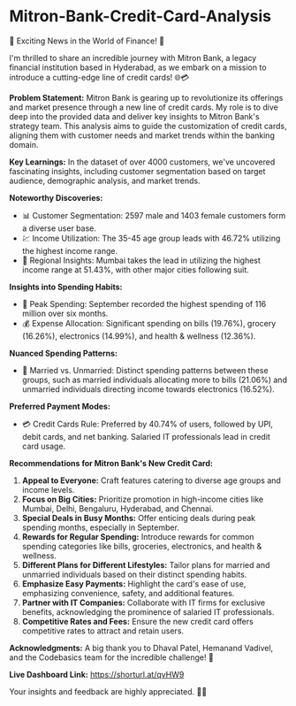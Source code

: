 # Mitron-Bank-Credit-Card-Analysis
🚀 Exciting News in the World of Finance! 🚀

I'm thrilled to share an incredible journey with Mitron Bank, a legacy financial institution based in Hyderabad, as we embark on a mission to introduce a cutting-edge line of credit cards! 🌐💳

**Problem Statement:**
Mitron Bank is gearing up to revolutionize its offerings and market presence through a new line of credit cards. My role is to dive deep into the provided data and deliver key insights to Mitron Bank's strategy team. This analysis aims to guide the customization of credit cards, aligning them with customer needs and market trends within the banking domain.

**Key Learnings:**
In the dataset of over 4000 customers, we've uncovered fascinating insights, including customer segmentation based on target audience, demographic analysis, and market trends.

**Noteworthy Discoveries:**
- 📊 Customer Segmentation: 2597 male and 1403 female customers form a diverse user base.
- 💹 Income Utilization: The 35-45 age group leads with 46.72% utilizing the highest income range.
- 🌆 Regional Insights: Mumbai takes the lead in utilizing the highest income range at 51.43%, with other major cities following suit.

**Insights into Spending Habits:**
- 📅 Peak Spending: September recorded the highest spending of 116 million over six months.
- 💰 Expense Allocation: Significant spending on bills (19.76%), grocery (16.26%), electronics (14.99%), and health & wellness (12.36%).

**Nuanced Spending Patterns:**
- 💑 Married vs. Unmarried: Distinct spending patterns between these groups, such as married individuals allocating more to bills (21.06%) and unmarried individuals directing income towards electronics (16.52%).

**Preferred Payment Modes:**
- 💳 Credit Cards Rule: Preferred by 40.74% of users, followed by UPI, debit cards, and net banking. Salaried IT professionals lead in credit card usage.

**Recommendations for Mitron Bank's New Credit Card:**
1. **Appeal to Everyone:** Craft features catering to diverse age groups and income levels.
2. **Focus on Big Cities:** Prioritize promotion in high-income cities like Mumbai, Delhi, Bengaluru, Hyderabad, and Chennai.
3. **Special Deals in Busy Months:** Offer enticing deals during peak spending months, especially in September.
4. **Rewards for Regular Spending:** Introduce rewards for common spending categories like bills, groceries, electronics, and health & wellness.
5. **Different Plans for Different Lifestyles:** Tailor plans for married and unmarried individuals based on their distinct spending habits.
6. **Emphasize Easy Payments:** Highlight the card's ease of use, emphasizing convenience, safety, and additional features.
7. **Partner with IT Companies:** Collaborate with IT firms for exclusive benefits, acknowledging the prominence of salaried IT professionals.
8. **Competitive Rates and Fees:** Ensure the new credit card offers competitive rates to attract and retain users.

**Acknowledgments:**
A big thank you to Dhaval Patel, Hemanand Vadivel, and the Codebasics team for the incredible challenge! 🙌

**Live Dashboard Link:** https://shorturl.at/qvHW9

 Your insights and feedback are highly appreciated. 💬🌐
